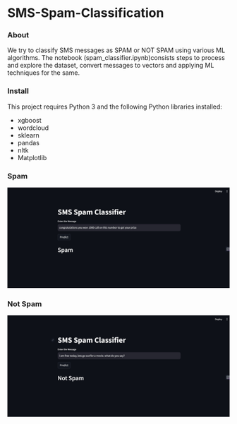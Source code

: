 # SMS-Spam-Classification

### About
We try to classify SMS messages as SPAM or NOT SPAM using various ML algorithms. The notebook (spam_classifier.ipynb)consists steps to process and explore the dataset, convert messages to vectors and applying ML techniques for the same.

### Install
This project requires Python 3 and the following Python libraries installed:

- xgboost
- wordcloud
- sklearn
- pandas
- nltk
- Matplotlib

### Spam
![App Screenshot1](https://github.com/saparayajaychandra/SMS_Spam_Classification/blob/main/Screenshot%201.jpg)

### Not Spam
![App Screenshot1](https://github.com/saparayajaychandra/SMS_Spam_Classification/blob/main/Screenshot%202.jpg)
